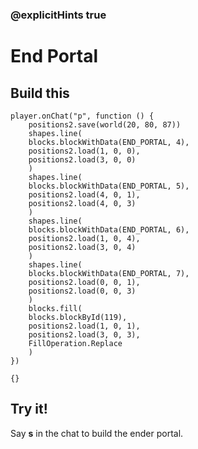### @explicitHints true

# End Portal

## Build this

```blocks
player.onChat("p", function () {
    positions2.save(world(20, 80, 87))
    shapes.line(
    blocks.blockWithData(END_PORTAL, 4),
    positions2.load(1, 0, 0),
    positions2.load(3, 0, 0)
    )
    shapes.line(
    blocks.blockWithData(END_PORTAL, 5),
    positions2.load(4, 0, 1),
    positions2.load(4, 0, 3)
    )
    shapes.line(
    blocks.blockWithData(END_PORTAL, 6),
    positions2.load(1, 0, 4),
    positions2.load(3, 0, 4)
    )
    shapes.line(
    blocks.blockWithData(END_PORTAL, 7),
    positions2.load(0, 0, 1),
    positions2.load(0, 0, 3)
    )
    blocks.fill(
    blocks.blockById(119),
    positions2.load(1, 0, 1),
    positions2.load(3, 0, 3),
    FillOperation.Replace
    )
})
```

```template
{}
```

## Try it!

Say **s** in the chat to build the ender portal.
